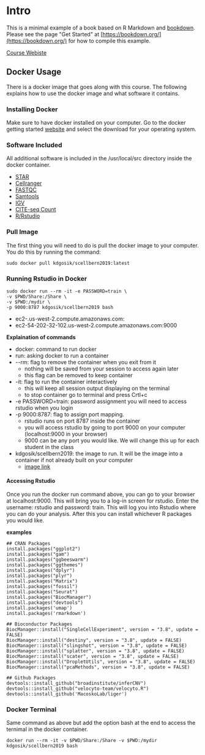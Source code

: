 # Intro

 This is a minimal example of a book based on R Markdown and [bookdown](https://github.com/rstudio/bookdown). Please see the page "Get Started" at [https://bookdown.org/](https://bookdown.org/) for how to compile this example.
 
[Course Webiste](https://broadinstitute.github.io/2019_scWorkshop/)


## Docker Usage

There is a docker image that goes along with this course.  The following explains how to use the docker image and what software it contains.  

### Installing Docker

Make sure to have docker installed on your computer. Go to the docker getting started [website](https://www.docker.com/get-started) and select the download for your operating system.  


### Software Included

All additional software is included in the /usr/local/src directory inside the docker container.  

  - [STAR](https://github.com/alexdobin/STAR)
  - [Cellranger](https://support.10xgenomics.com/single-cell-gene-expression/software/pipelines/latest/installation)
  - [FASTQC](https://www.bioinformatics.babraham.ac.uk/projects/download.html)
  - [Samtools](https://github.com/samtools/samtools)
  - [IGV](http://software.broadinstitute.org/software/igv/)
  - [CITE-seq Count](https://github.com/Hoohm/CITE-seq-Count)
  - [R/Rstudio](https://www.rstudio.com/)
  
  
### Pull Image

The first thing you will need to do is pull the docker image to your computer.  You do this by running the command:

```{bash}
sudo docker pull kdgosik/scellbern2019:latest
```

### Running Rstudio in Docker

```{bash}
sudo docker run --rm -it -e PASSWORD=train \
-v $PWD/Share:/Share \
-v $PWD:/mydir \
-p 9000:8787 kdgosik/scellbern2019 bash
```
  - ec2-<AWS PUBLIC IP ADDRESS>.us-west-2.compute.amazonaws.com:<PORT NUMBER>
  - ec2-54-202-32-102.us-west-2.compute.amazonaws.com:9000


**Explaination of commands**
  - docker: command to run docker
  - run: asking docker to run a container
  - --rm: flag to remove the container when you exit from it
      - nothing will be saved from your session to access again later
      - this flag can be removed to keep container
  - -it: flag to run the container interactively
    - this will keep all session output displaying on the terminal
    - to stop container go to terminal and press Crtl+c
  - -e PASSWORD=train: password assignment you will need to access rstudio when you login
  - -p 9000:8787: flag to assign port mapping.
    - rstudio runs on port 8787 inside the container
    - you will access rstudio by going to port 9000 on your computer (localhost:9000 in your browser)
    - 9000 can be any port you would like.  We will change this up for each student in the class
  - kdgosik/scellbern2019: the image to run.  It will be the image into a container if not already built on your computer
    - [image link](https://hub.docker.com/r/kdgosik/scellbern2019)


#### Accessing Rstudio
Once you run the docker run command above, you can go to your browser at localhost:9000.  This will bring you to a log-in screen for rstudio.  Enter the username: rstudio and password: train.  This will log you into Rstudio where you can do your analysis.  After this you can install whichever R packages you would like.  


**examples**
```{R}
## CRAN Packages
install.packages("ggplot2")
install.packages("gam")
install.packages("ggbeeswarm")
install.packages("ggthemes")
install.packages("dplyr")
install.packages("plyr")
install.packages("Matrix")
install.packages("fossil")
install.packages("Seurat")
install.packages("BiocManager")
install.packages("devtools")
install.packages('umap')
install.packages('rmarkdown')

## Bioconductor Packages
BiocManager::install("SingleCellExperiment", version = "3.8", update = FALSE)
BiocManager::install("destiny", version = "3.8", update = FALSE)
BiocManager::install("slingshot", version = "3.8", update = FALSE)
BiocManager::install("splatter", version = "3.8", update = FALSE)
BiocManager::install("scater", version = "3.8", update = FALSE)
BiocManager::install("DropletUtils", version = "3.8", update = FALSE)
BiocManager::install("pcaMethods", version = "3.8", update = FALSE)

## Github Packages
devtools::install_github("broadinstitute/inferCNV")
devtools::install_github("velocyto-team/velocyto.R")
devtools::install_github('MacoskoLab/liger')
```

### Docker Terminal

Same command as above but add the option bash at the end to access the ternimal in the docker container.

```{bash}
docker run --rm -it -v $PWD/Share:/Share -v $PWD:/mydir kdgosik/scellbern2019 bash
```
